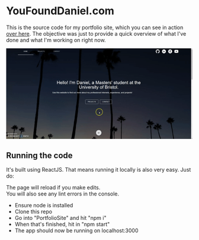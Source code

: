 # YouFoundDaniel.com

This is the source code for my portfolio site, which you can see in action [over here](https://www.youfounddaniel.com). The objective was just to provide a quick overview of what I've done and what I'm working on right now.

<img src="https://github.com/Daniel-Davies/PortfolioSite/blob/master/ezgif-4-81cb6d097f01.gif" />

## Running the code

It's built using ReactJS. That means running it locally is also very easy. Just do:

The page will reload if you make edits.<br>
You will also see any lint errors in the console.
- Ensure node is installed
- Clone this repo
- Go into "PortfolioSite" and hit "npm i"
- When that's finished, hit in "npm start"
- The app should now be running on localhost:3000
